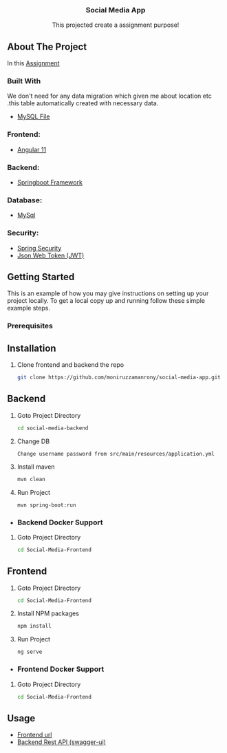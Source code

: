 
<!-- PROJECT LOGO -->
<br />
<p align="center">

<h3 align="center">Social Media App</h3>

  <p align="center">
    This projected create a assignment purpose!
    <br />
</p>



<!-- ABOUT THE PROJECT -->
## About The Project

In this [Assignment](https://example.com)


### Built With
We don't need for any data migration which  given me about location etc .this table automatically
created with necessary data.
* [MySQL File](https://example.com)

### Frontend:
* [Angular 11](https://github.com/moniruzzamanrony/social-media-app/tree/master/Social-Media-Frontend)
### Backend:
* [Springboot Framework](https://github.com/moniruzzamanrony/social-media-app/tree/master/social-media-backend)
### Database:
* [MySql](https://github.com/moniruzzamanrony/social-media-app/tree/master/social-media-backend)
### Security:
* [Spring Security](https://spring.io/projects/spring-security)
* [Json Web Token (JWT)](https://jwt.io/)




<!-- GETTING STARTED -->
## Getting Started

This is an example of how you may give instructions on setting up your project locally.
To get a local copy up and running follow these simple example steps.

### Prerequisites

## Installation

1. Clone frontend and backend the repo
   ```sh
   git clone https://github.com/moniruzzamanrony/social-media-app.git
   ```
## Backend
1. Goto Project Directory
   ```sh
   cd social-media-backend
   ```
2. Change DB
   ```
   Change username password from src/main/resources/application.yml
   ```   
2. Install maven
   ```sh
   mvn clean
   ```
3. Run Project
   ```
   mvn spring-boot:run
   ```
* ### Backend Docker Support
1. Goto Project Directory
   ```sh
   cd Social-Media-Frontend
   ```
## Frontend
1. Goto Project Directory
   ```sh
   cd Social-Media-Frontend
   ```
2. Install NPM packages
   ```sh
   npm install
   ```
3. Run Project
   ```
   ng serve
   ```
* ### Frontend Docker Support
1. Goto Project Directory
   ```sh
   cd Social-Media-Frontend
   ```

<!-- USAGE EXAMPLES -->
## Usage

* [Frontend url](http://localhost:4200/)
* [Backend Rest API (swagger-ui)](http://localhost:8087/swagger-ui.html)



